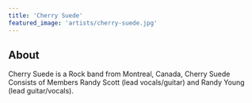 ```yaml
---
title: 'Cherry Suede'
featured_image: 'artists/cherry-suede.jpg'
---
```


## About

Cherry Suede is a Rock band from Montreal, Canada, Cherry Suede Consists of Members Randy Scott (lead vocals/guitar) and Randy Young (lead guitar/vocals). 
